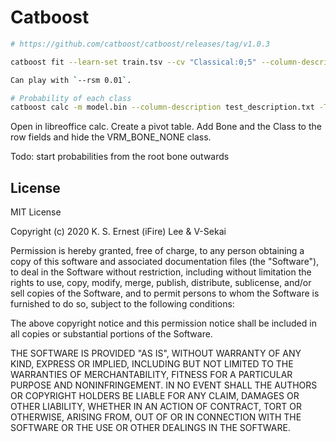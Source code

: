 # Catboost

```bash
# https://github.com/catboost/catboost/releases/tag/v1.0.3

catboost fit --learn-set train.tsv --cv "Classical:0;5" --column-description train_description.txt --custom-loss="Precision,Recall" --logging-level Verbose --loss-function MultiClass --has-header --task-type GPU --od-pval 0.01

Can play with `--rsm 0.01`.

# Probability of each class
catboost calc -m model.bin --column-description test_description.txt -T 4 --output-columns "LogProbability,Class,BONE" --input-path test.tsv  --output-path output.tsv --has-header
```

Open in libreoffice calc. Create a pivot table. Add Bone and the Class to the row fields and hide the VRM_BONE_NONE class.

Todo: start probabilities from the root bone outwards

## License 

MIT License

Copyright (c) 2020 K. S. Ernest (iFire) Lee & V-Sekai

Permission is hereby granted, free of charge, to any person obtaining a copy
of this software and associated documentation files (the "Software"), to deal
in the Software without restriction, including without limitation the rights
to use, copy, modify, merge, publish, distribute, sublicense, and/or sell
copies of the Software, and to permit persons to whom the Software is
furnished to do so, subject to the following conditions:

The above copyright notice and this permission notice shall be included in all
copies or substantial portions of the Software.

THE SOFTWARE IS PROVIDED "AS IS", WITHOUT WARRANTY OF ANY KIND, EXPRESS OR
IMPLIED, INCLUDING BUT NOT LIMITED TO THE WARRANTIES OF MERCHANTABILITY,
FITNESS FOR A PARTICULAR PURPOSE AND NONINFRINGEMENT. IN NO EVENT SHALL THE
AUTHORS OR COPYRIGHT HOLDERS BE LIABLE FOR ANY CLAIM, DAMAGES OR OTHER
LIABILITY, WHETHER IN AN ACTION OF CONTRACT, TORT OR OTHERWISE, ARISING FROM,
OUT OF OR IN CONNECTION WITH THE SOFTWARE OR THE USE OR OTHER DEALINGS IN THE
SOFTWARE.
